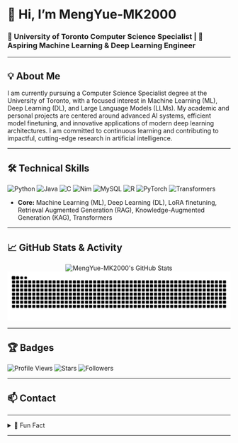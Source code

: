 # 👋 Hi, I’m MengYue-MK2000

### 🏫 University of Toronto Computer Science Specialist | 🚀 Aspiring Machine Learning & Deep Learning Engineer

---

## 💡 About Me

I am currently pursuing a Computer Science Specialist degree at the University of Toronto, with a focused interest in Machine Learning (ML), Deep Learning (DL), and Large Language Models (LLMs). My academic and personal projects are centered around advanced AI systems, efficient model finetuning, and innovative applications of modern deep learning architectures. I am committed to continuous learning and contributing to impactful, cutting-edge research in artificial intelligence.

---

## 🛠️ Technical Skills

![Python](https://img.shields.io/badge/Python-3776AB?style=flat&logo=python&logoColor=white)
![Java](https://img.shields.io/badge/Java-007396?style=flat&logo=java&logoColor=white)
![C](https://img.shields.io/badge/C-00599C?style=flat&logo=c&logoColor=white)
![Nim](https://img.shields.io/badge/Nim-FFE953?style=flat&logo=nim&logoColor=white)
![MySQL](https://img.shields.io/badge/MySQL-4479A1?style=flat&logo=mysql&logoColor=white)
![R](https://img.shields.io/badge/R-276DC3?style=flat&logo=r&logoColor=white)
![PyTorch](https://img.shields.io/badge/PyTorch-EE4C2C?style=flat&logo=pytorch&logoColor=white)
![Transformers](https://img.shields.io/badge/Transformers-FFD43B?style=flat&logo=python&logoColor=black)

- **Core:** Machine Learning (ML), Deep Learning (DL), LoRA finetuning, Retrieval Augmented Generation (RAG), Knowledge-Augmented Generation (KAG), Transformers

---

## 📈 GitHub Stats & Activity

<div align="center">
  <img src="https://github-readme-stats.vercel.app/api?username=MengYue-MK2000&show_icons=true&theme=tokyonight&count_private=true" alt="MengYue-MK2000's GitHub Stats" height="180"/>
</div>

<picture>
<source media="(prefers-color-scheme: dark)" srcset="https://raw.githubusercontent.com/serendipityerr/serendipityerr/output/github-contribution-grid-snake-dark.svg">
<source media="(prefers-color-scheme: light)" srcset="https://raw.githubusercontent.com/serendipityerr/serendipityerr/output/github-contribution-grid-snake.svg">
<img alt="github contribution grid snake animation" src="https://raw.githubusercontent.com/serendipityerr/serendipityerr/output/github-contribution-grid-snake.svg">
</picture>


---

## 🏆 Badges

![Profile Views](https://komarev.com/ghpvc/?username=MengYue-MK2000&color=brightgreen&style=flat)
![Stars](https://img.shields.io/github/stars/MengYue-MK2000?style=flat)
![Followers](https://img.shields.io/github/followers/MengYue-MK2000?style=flat)

---

## 📫 Contact



---

<details>
<summary>🌟 Fun Fact</summary>

I am deeply enthusiastic about advancing the state of the art in ML, DL, and LLMs, with a focus on practical and scalable AI solutions.

</details>

---

<!--
Feel free to add new sections as you grow your profile!
-->
